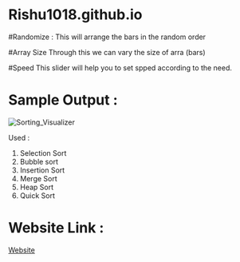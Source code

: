 # Rishu1018.github.io

#Randomize : This will arrange the bars in the random order

#Array Size Through this we can vary the size of arra (bars)

#Speed This slider will help you to set spped according to the need.

# Sample Output :

![Sorting_Visualizer](https://user-images.githubusercontent.com/83905981/175782483-887245bb-97ed-4009-8866-35d7c1d7eea5.png)

Used :

1. Selection Sort
2. Bubble sort
3. Insertion Sort
4. Merge Sort
5. Heap Sort
6. Quick Sort

# Website Link :

[Website](https://rishu1018.github.io/SortingVisualizer/)
